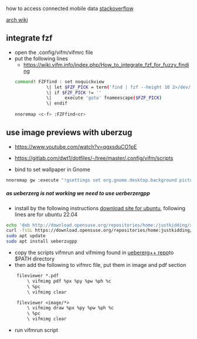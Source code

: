 how to access connected mobile data
[stackoverflow](https://askubuntu.com/questions/342319/where-are-mtp-mounted-devices-located-in-the-filesystem)


[arch wiki](https://wiki.archlinux.org/title/Vifm)
## integrate fzf
- open the .config/vifm/vifmrc file
- put the following lines
	- https://wiki.vifm.info/index.php/How_to_integrate_fzf_for_fuzzy_finding
	```bash
	command! FZFfind : set noquickview
                \| let $FZF_PICK = term('find | fzf --height 10 2>/dev/tty')
                \| if $FZF_PICK != ''
                \|     execute 'goto' fnameescape($FZF_PICK)
                \| endif
                
	nnoremap <c-f> :FZFfind<cr>
	```

## use image previews with uberzug
- https://www.youtube.com/watch?v=qgxsduCO1pE
- https://gitlab.com/dwt1/dotfiles/-/tree/master/.config/vifm/scripts


- bind to set wallpaper in Gnome
```bash
nnoremap gw :execute "!gsettings set org.gnome.desktop.background picture-uri-dark file://%c:p"<cr>
```
##### as ueberzerg is not working we need to use uerberzergpp
- install by the following instructions [download site for ubuntu](https://software.opensuse.org/download.html?project=home%3Ajustkidding&package=ueberzugpp), following lines are for ubuntu 22.04
```bash
echo 'deb http://download.opensuse.org/repositories/home:/justkidding/xUbuntu_22.04/ /' | sudo tee /etc/apt/sources.list.d/home:justkidding.list
curl -fsSL https://download.opensuse.org/repositories/home:justkidding/xUbuntu_22.04/Release.key | gpg --dearmor | sudo tee /etc/apt/trusted.gpg.d/home_justkidding.gpg > /dev/null
sudo apt update
sudo apt install ueberzugpp
```
- copy the scripts vifmrun and vifmimg found in [uebererg++ repo](https://github.com/jstkdng/ueberzugpp)to $PATH directory
- then add the following to vifmrc file, put them in image and pdf section
```txt
    fileviewer *.pdf
        \ vifmimg pdf %px %py %pw %ph %c
        \ %pc
        \ vifmimg clear

    fileviewer <image/*>
        \ vifmimg draw %px %py %pw %ph %c
        \ %pc
        \ vifmimg clear
```
- run vifmrun script 